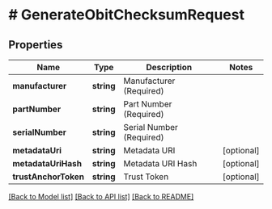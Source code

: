 # # GenerateObitChecksumRequest

## Properties

Name | Type | Description | Notes
------------ | ------------- | ------------- | -------------
**manufacturer** | **string** | Manufacturer (Required) |
**partNumber** | **string** | Part Number (Required) |
**serialNumber** | **string** | Serial Number (Required) |
**metadataUri** | **string** | Metadata URI | [optional]
**metadataUriHash** | **string** | Metadata URI Hash | [optional]
**trustAnchorToken** | **string** | Trust Token | [optional]

[[Back to Model list]](../../README.md#models) [[Back to API list]](../../README.md#endpoints) [[Back to README]](../../README.md)
